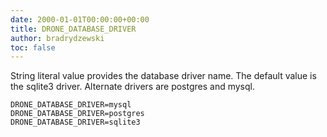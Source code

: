 ```yaml
---
date: 2000-01-01T00:00:00+00:00
title: DRONE_DATABASE_DRIVER
author: bradrydzewski
toc: false
---
```


String literal value provides the database driver name. The default value is the sqlite3 driver. Alternate drivers are postgres and mysql.

```
DRONE_DATABASE_DRIVER=mysql
DRONE_DATABASE_DRIVER=postgres
DRONE_DATABASE_DRIVER=sqlite3
```